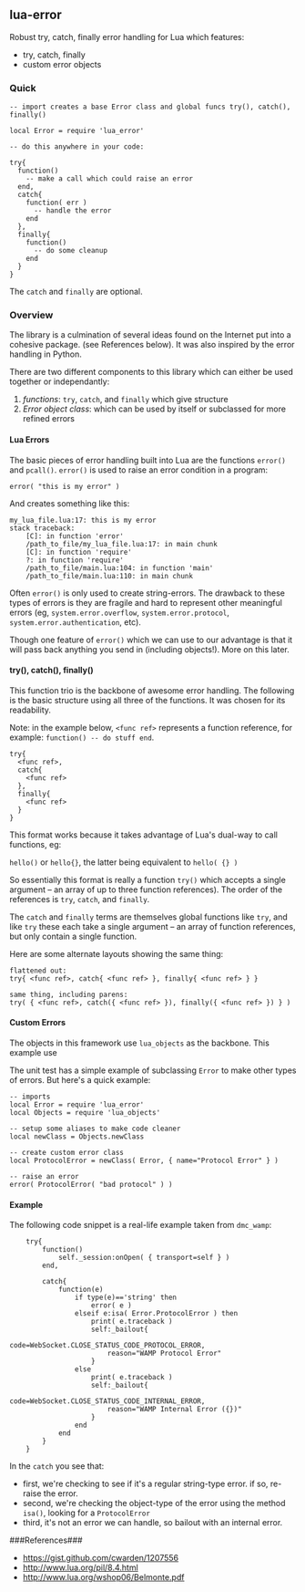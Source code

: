 ## lua-error ##

Robust try, catch, finally error handling for Lua which features:

* try, catch, finally
* custom error objects


### Quick ###

```
-- import creates a base Error class and global funcs try(), catch(), finally()

local Error = require 'lua_error'

-- do this anywhere in your code:

try{
  function()
    -- make a call which could raise an error
  end,
  catch{
    function( err )
      -- handle the error
    end
  },
  finally{
    function()
      -- do some cleanup
    end
  }
}
```

The `catch` and `finally` are optional.



### Overview ###

The library is a culmination of several ideas found on the Internet put into a cohesive package. (see References below). It was also inspired by the error handling in Python.

There are two different components to this library which can either be used together or independantly:

1. *functions*: `try`, `catch`, and `finally` which give structure
2. *Error object class*: which can be used by itself or subclassed for more refined errors


#### Lua Errors ####

The basic pieces of error handling built into Lua are the functions `error()` and `pcall()`. `error()` is used to raise an error condition in a program:

```
error( "this is my error" )
```

And creates something like this:

```
my_lua_file.lua:17: this is my error
stack traceback:
	[C]: in function 'error'
	/path_to_file/my_lua_file.lua:17: in main chunk
	[C]: in function 'require'
	?: in function 'require'
	/path_to_file/main.lua:104: in function 'main'
	/path_to_file/main.lua:110: in main chunk
```

Often `error()` is only used to create string-errors. The drawback to these types of errors is they are fragile and hard to represent other meaningful errors (eg, `system.error.overflow`, `system.error.protocol`, `system.error.authentication`, etc).

Though one feature of `error()` which we can use to our advantage is that it will pass back anything you send in (including objects!). More on this later.


#### try(), catch(), finally() ####

This function trio is the backbone of awesome error handling. The following is the basic structure using all three of the functions. It was chosen for its readability.

Note: in the example below, `<func ref>` represents a function reference, for example: `function() -- do stuff end`.

```
try{
  <func ref>,
  catch{
    <func ref>
  },
  finally{
    <func ref>
  }
}
```


This format works because it takes advantage of Lua's dual-way to call functions, eg:

`hello()` or `hello{}`, the latter being equivalent to `hello( {} )`

So essentially this format is really a function `try()` which accepts a single argument – an array of up to three function references). The order of the references is `try`, `catch`, and `finally`.

The `catch` and `finally` terms are themselves global functions like `try`, and like `try` these each take a single argument – an array of function references, but only contain a single function.


Here are some alternate layouts showing the same thing:

```
flattened out:
try{ <func ref>, catch{ <func ref> }, finally{ <func ref> } }

same thing, including parens:
try( { <func ref>, catch({ <func ref> }), finally({ <func ref> }) } )
```


#### Custom Errors ####

The objects in this framework use `lua_objects` as the backbone. This example use

The unit test has a simple example of subclassing `Error` to make other types of errors. But here's a quick example:

```
-- imports
local Error = require 'lua_error'
local Objects = require 'lua_objects'

-- setup some aliases to make code cleaner
local newClass = Objects.newClass

-- create custom error class
local ProtocolError = newClass( Error, { name="Protocol Error" } )

-- raise an error
error( ProtocolError( "bad protocol" ) )

```


#### Example ####

The following code snippet is a real-life example taken from `dmc_wamp`:

```
	try{
		function()
			self._session:onOpen( { transport=self } )
		end,

		catch{
			function(e)
				if type(e)=='string' then
					error( e )
				elseif e:isa( Error.ProtocolError ) then
					print( e.traceback )
					self:_bailout{
						code=WebSocket.CLOSE_STATUS_CODE_PROTOCOL_ERROR,
						reason="WAMP Protocol Error"
					}
				else
					print( e.traceback )
					self:_bailout{
						code=WebSocket.CLOSE_STATUS_CODE_INTERNAL_ERROR,
						reason="WAMP Internal Error ({})"
					}
				end
			end
		}
	}
```

In the `catch` you see that:
* first, we're checking to see if it's a regular string-type error. if so, re-raise the error.
* second, we're checking the object-type of the error using the method `isa()`, looking for a `ProtocolError`
* third, it's not an error we can handle, so bailout with an internal error.


###References###

* https://gist.github.com/cwarden/1207556
* http://www.lua.org/pil/8.4.html
* http://www.lua.org/wshop06/Belmonte.pdf
